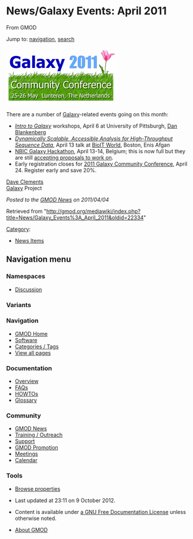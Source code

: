 









<span id="top"></span>







# <span dir="auto">News/Galaxy Events: April 2011</span>





From GMOD









Jump to: [navigation](#mw-navigation), [search](#p-search)







<a href="http://galaxy.psu.edu/gcc2011/" rel="nofollow"
title="2011 Galaxy Community Conference"><img
src="https://raw.githubusercontent.com/GMOD/gmod.github.io/main/mediawiki/images/thumb/a/a5/GCC2011Logo.png/300px-GCC2011Logo.png"
srcset="https://raw.githubusercontent.com/GMOD/gmod.github.io/main/mediawiki/images/thumb/a/a5/GCC2011Logo.png/450px-GCC2011Logo.png 1.5x, https://raw.githubusercontent.com/GMOD/gmod.github.io/main/mediawiki/images/thumb/a/a5/GCC2011Logo.png/600px-GCC2011Logo.png 2x"
width="300" height="154" alt="2011 Galaxy Community Conference" /></a>



There are a number of [Galaxy](../Galaxy.1 "Galaxy")-related events
going on this month:

- *<a
  href="http://gmod.827538.n3.nabble.com/Around-Pittsburgh-on-April-6-Attend-the-Intro-to-Galaxy-Sessions-Pitt-td2760070.html"
  class="external text" rel="nofollow">Intro to Galaxy</a>* workshops,
  April 6 at University of Pittsburgh, [Dan
  Blankenberg](../User%3ADanB "User%3ADanB")
- *<a
  href="http://www.bio-itworldexpo.com/Bio-It_Expo_Content.aspx?id=101298"
  class="external text" rel="nofollow">Dynamically Scalable, Accessible
  Analysis for High-Throughput Sequence Data</a>*, April 13 talk at
  <a href="http://www.bio-itworldexpo.com/" class="external text"
  rel="nofollow">BioIT World</a>, Boston, Enis Afgan
- <a href="https://wiki.nbic.nl/index.php/NBIC_Galaxy_Hackathon_project"
  class="external text" rel="nofollow">NBIC Galaxy Hackathon</a>, April
  13-14, Belgium; this is now full but they are still <a
  href="https://wiki.nbic.nl/index.php/NBIC_Galaxy_Hackathon_project#Potential_subjects#Potential_subjects"
  class="external text" rel="nofollow">accepting proposals to work on</a>.
- Early registration closes for
  <a href="http://galaxy.psu.edu/gcc2011/" class="external text"
  rel="nofollow">2011 Galaxy Community Conference</a>, April 24.
  Register early and save 20%.

[Dave Clements](../User%3AClements "User%3AClements")  
[Galaxy](../Galaxy.1 "Galaxy") Project

  



*Posted to the [GMOD News](../GMOD_News "GMOD News") on 2011/04/04*







Retrieved from
"<http://gmod.org/mediawiki/index.php?title=News/Galaxy_Events%3A_April_2011&oldid=22334>"







[Category](../Special%3ACategories "Special%3ACategories"):

- [News Items](../Category%3ANews_Items "Category%3ANews Items")















## Navigation menu









### Namespaces


- <span id="ca-talk"><a
  href="http://gmod.org/mediawiki/index.php?title=Talk:News/Galaxy_Events%3A_April_2011&amp;action=edit&amp;redlink=1"
  accesskey="t"
  title="Discussion about the content page [t]">Discussion</a></span>





### 

### Variants[](#)























<a href="../Main_Page"
style="background-image: url(../../images/GMOD-cogs.png);"
title="Visit the main page"></a>





### Navigation



- <span id="n-GMOD-Home">[GMOD Home](../Main_Page)</span>
- <span id="n-Software">[Software](../GMOD_Components)</span>
- <span id="n-Categories-.2F-Tags">[Categories /
  Tags](../Categories)</span>
- <span id="n-View-all-pages">[View all
  pages](../Special:AllPages)</span>







### Documentation



- <span id="n-Overview">[Overview](../Overview)</span>
- <span id="n-FAQs">[FAQs](../Category%3AFAQ)</span>
- <span id="n-HOWTOs">[HOWTOs](../Category%3AHOWTO)</span>
- <span id="n-Glossary">[Glossary](../Glossary)</span>







### Community



- <span id="n-GMOD-News">[GMOD News](../GMOD_News)</span>
- <span id="n-Training-.2F-Outreach">[Training /
  Outreach](../Training_and_Outreach)</span>
- <span id="n-Support">[Support](../Support)</span>
- <span id="n-GMOD-Promotion">[GMOD Promotion](../GMOD_Promotion)</span>
- <span id="n-Meetings">[Meetings](../Meetings)</span>
- <span id="n-Calendar">[Calendar](../Calendar)</span>







### Tools




- <span id="t-smwbrowselink"><a href="../Special%3ABrowse/News-2FGalaxy_Events%3A_April_2011"
  rel="smw-browse">Browse properties</a></span>












- <span id="footer-info-lastmod">Last updated at 23:11 on 9 October
  2012.</span>
<!-- - <span id="footer-info-viewcount">8,807 page views.</span> -->
- <span id="footer-info-copyright">Content is available under
  <a href="http://www.gnu.org/licenses/fdl-1.3.html" class="external"
  rel="nofollow">a GNU Free Documentation License</a> unless otherwise
  noted.</span>

<!-- -->

- <span id="footer-places-about">[About
  GMOD](../GMOD%3AAbout "GMOD%3AAbout")</span>

<!-- -->







